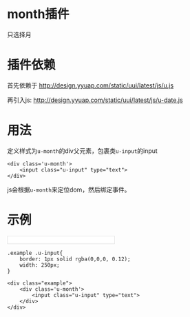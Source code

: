 # month插件

只选择月

# 插件依赖


首先依赖于 http://design.yyuap.com/static/uui/latest/js/u.js

再引入js: http://design.yyuap.com/static/uui/latest/js/u-date.js

# 用法

定义样式为`u-month`的div父元素，包裹类`u-input`的input

```
<div class='u-month'>
    <input class="u-input" type="text">
</div>

```

js会根据`u-month`来定位dom，然后绑定事件。


# 示例



<div class="example-content ex-hide"><style>.example .u-input{
	border: 1px solid rgba(0,0,0, 0.12);
	width: 250px;
}
</style></div>
<div class="example-content"><div class="example">
	<div class='u-month'>
	    <input class="u-input" type="text">
	</div>
</div></div>
<div class="examples-code"><pre><code>.example .u-input{
	border: 1px solid rgba(0,0,0, 0.12);
	width: 250px;
}</code></pre>
</div>
<div class="examples-code"><pre><code>&lt;div class="example">
	&lt;div class='u-month'>
	    &lt;input class="u-input" type="text">
	&lt;/div>
&lt;/div></code></pre>
</div>






